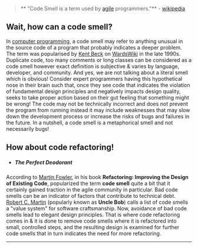 > ** "Code Smell is a term used by [agile][1] programmers."**   -   [wikipedia][2]

## Wait, how can a code smell?

In [computer programming][3], a code smell may refer to anything unusual in the source code of a program that probably indicates a deeper problem. The term was popularised by [Kent Beck][4] on [WardsWiki][5] in the late 1990s. Duplicate code, too many comments or long classes can be considered as a code smell however exact definition is subjective & varies by language, developer, and community. And yes, we are not talking about a literal smell which is obvious! Consider expert programmers having this hypothetical nose in their brain such that, once they see code that indicates the violation of fundamental design principles and negatively impacts design quality, seeks to take proper action based on their gut feeling that something might be wrong! The code may not be technically incorrect and does not prevent the program from running instead it may include weaknesses that may slow down the development process or increase the risks of bugs and failures in the future.  In a nutshell, a code smell is a metaphorical smell and not necessarily bugs!

## How about code refactoring!

- ##### The Perfect Deodorant
According to [Martin Fowler][6], in his book **Refactoring: Improving the Design of Existing Code**, popularized the term **code smell** quite a bit that it certainly gained traction in the agile community in particular. Bad code smells can be an indicator of factors that contribute to technical debt. [Robert C. Martin][7] (popularly known as **Uncle Bob**) calls a list of code smells a "value system" for software craftsmanship. Now, avoidance of bad code smells lead to elegant design principles. That is where code refactoring comes in & it is done to remove code smells where it is refactored into small, controlled steps, and the resulting design is examined for further code smells that in turn indicates the need for more refactoring.

------------

[1]: https://en.wikipedia.org/wiki/Agile_software_development
[2]: https://en.wikipedia.org/wiki/Code_smell
[3]: https://en.wikipedia.org/wiki/Computer_programming
[4]: https://en.wikipedia.org/wiki/Kent_Beck
[5]: https://en.wikipedia.org/wiki/WardsWiki
[6]: https://en.wikipedia.org/wiki/Martin_Fowler
[7]: https://en.wikipedia.org/wiki/Robert_Cecil_Martin